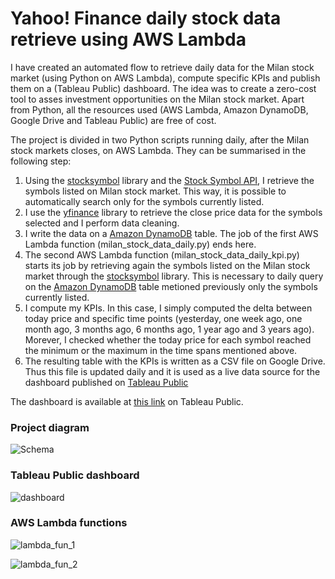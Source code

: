 # Yahoo! Finance daily stock data retrieve using AWS Lambda
I have created an automated flow to retrieve daily data for the Milan stock market (using Python on AWS Lambda), compute specific KPIs and publish them on a (Tableau Public) dashboard. The idea was to create a zero-cost tool to asses investment opportunities on the Milan stock market. Apart from Python, all the resources used (AWS Lambda, Amazon DynamoDB, Google Drive and Tableau Public) are free of cost.

The project is divided in two Python scripts running daily, after the Milan stock markets closes, on AWS Lambda. They can be summarised in the following step:
1. Using the [stocksymbol](https://pypi.org/project/stocksymbol/) library and the [Stock Symbol API](https://stock-symbol.herokuapp.com), I retrieve the symbols listed on Milan stock market. This way, it is possible to automatically search only for the symbols currently listed.
2. I use the [yfinance](https://pypi.org/project/yfinance/) library to retrieve the close price data for the symbols selected and I perform data cleaning.
3. I write the data on a [Amazon DynamoDB](https://aws.amazon.com/it/dynamodb/) table. The job of the first AWS Lambda function (milan_stock_data_daily.py) ends here.
4. The second AWS Lambda function (milan_stock_data_daily_kpi.py) starts its job by retrieving again the symbols listed on the Milan stock market through the [stocksymbol](https://pypi.org/project/stocksymbol/) library. This is necessary to daily query on the [Amazon DynamoDB](https://aws.amazon.com/it/dynamodb/) table metioned previously only the symbols currently listed.
5. I compute my KPIs. In this case, I simply computed the delta between today price and specific time points (yesterday, one week ago, one month ago, 3 months ago, 6 months ago, 1 year ago and 3 years ago). Morever, I checked whether the today price for each symbol reached the minimum or the maximum in the time spans mentioned above.
6. The resulting table with the KPIs is written as a CSV file on Google Drive. Thus this file is updated daily and it is used as a live data source for the dashboard published on [Tableau Public](https://www.tableau.com/it-it/community/public)

The dashboard is available at [this link](https://public.tableau.com/views/StockDataMilanKPI/Dashboard1?:language=it-IT&:display_count=n&:origin=viz_share_link) on Tableau Public.


### Project diagram

![Schema](https://github.com/angelomimmo/daily-stock-data-milan/assets/144590879/b4719880-2b61-4c1d-8a60-aad4660261f4)


### Tableau Public dashboard

![dashboard](https://github.com/angelomimmo/daily-stock-data-milan/assets/144590879/0ea6e095-bda9-49fe-b75d-55faee70c6ae)


### AWS Lambda functions

![lambda_fun_1](https://github.com/angelomimmo/daily-stock-data-milan/assets/144590879/57a28853-9aa5-4258-89ea-34e719286b27)

![lambda_fun_2](https://github.com/angelomimmo/daily-stock-data-milan/assets/144590879/f878879d-46fd-47ae-af0c-557c53ecfc9a)

